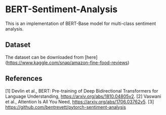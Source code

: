 # BERT-Sentiment-Analysis

This is an implementation of BERT-Base model for multi-class sentiment analysis. 

## Dataset

The dataset can be downloaded from [here] (https://www.kaggle.com/snap/amazon-fine-food-reviews)

## References

[1] Devlin et al., BERT: Pre-training of Deep Bidirectional Transformers for Language Understanding, https://arxiv.org/abs/1810.04805v2.
[2] Vaswani et al., Attention Is All You Need, https://arxiv.org/abs/1706.03762v5.
[3] https://github.com/bentrevett/pytorch-sentiment-analysis
